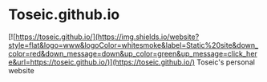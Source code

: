 # Toseic.github.io

[![https://toseic.github.io/](https://img.shields.io/website?style=flat&logo=www&logoColor=whitesmoke&label=Static%20site&down_color=red&down_message=down&up_color=green&up_message=click_here&url=https://toseic.github.io/)](https://toseic.github.io/)
Toseic's personal website

